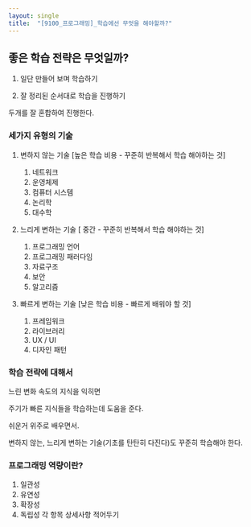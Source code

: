 ```yaml
---
layout: single
title:  "[9100_프로그래밍]_학습에선 무엇을 해야할까?" 
---
```




## 좋은 학습 전략은 무엇일까?

1. 일단 만들어 보며 학습하기

2. 잘 정리된 순서대로 학습을 진행하기

두개를 잘 혼합하여 진행한다.



### 세가지 유형의 기술

1. 변하지 않는 기술 [높은 학습 비용 - 꾸준히 반복해서 학습 해야하는 것]

   1. 네트워크
   2. 운영체제
   3. 컴퓨터 시스템
   4. 논리학
   5. 대수학

   

2. 느리게 변하는 기술 [ 중간 -   꾸준히 반복해서 학습 해야하는 것]

   1. 프로그래밍 언어
   2. 프로그래밍 패러다임
   3. 자료구조
   4. 보안
   5. 알고리즘

   

3. 빠르게 변하는 기술 [낮은 학습 비용 - 빠르게 배워야 할 것]

   1. 프레임워크
   2. 라이브러리
   3. UX / UI
   4. 디자인 패턴 



### 학습 전략에 대해서

느린 변화 속도의 지식을 익히면

주기가 빠른 지식들을 학습하는데 도움을 준다.



쉬운거 위주로 배우면서.

변하지 않는, 느리게 변하는 기술(기초를 탄탄히 다진다)도 꾸준히 학습해야 한다.



### 프로그래밍 역량이란?

1. 일관성
2. 유연성
3. 확장성
4. 독립성
각 항목 상세사항 적어두기
